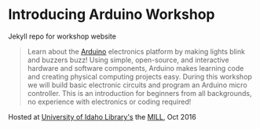 # Introducing Arduino Workshop 

Jekyll repo for workshop website

> Learn about the [Arduino](https://www.arduino.cc/) electronics platform by making lights blink and buzzers buzz! Using simple, open-source, and interactive hardware and software components, Arduino makes learning code and creating physical computing projects easy. During this workshop we will build basic electronic circuits and program an Arduino micro controller. This is an introduction for beginners from all backgrounds, no experience with electronics or coding required!

Hosted at [University of Idaho Library's](http://www.lib.uidaho.edu/) the [MILL](http://mill.lib.uidaho.edu/), Oct 2016

